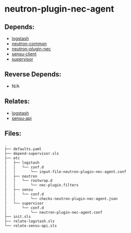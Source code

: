 # neutron-plugin-nec-agent

## Depends:

  -  [logstash](/salt/logstash)
  -  [neutron-common](/salt/neutron-common)
  -  [neutron-plugin-nec](/salt/neutron-plugin-nec)
  -  [sensu-client](/salt/sensu-client)
  -  [supervisor](/salt/supervisor)

## Reverse Depends:

  -  N/A

## Relates:

  -  [logstash](/salt/logstash)
  -  [sensu-api](/salt/sensu-api)

## Files:

```bash
.
├── defaults.yaml
├── depend-supervisor.sls
├── etc
│   ├── logstash
│   │   └── conf.d
│   │       └── input-file-neutron-plugin-nec-agent.conf
│   ├── neutron
│   │   └── rootwrap.d
│   │       └── nec-plugin.filters
│   ├── sensu
│   │   └── conf.d
│   │       └── checks-neutron-plugin-nec-agent.json
│   └── supervisor
│       └── conf.d
│           └── neutron-plugin-nec-agent.conf
├── init.sls
├── relate-logstash.sls
└── relate-sensu-api.sls
```
